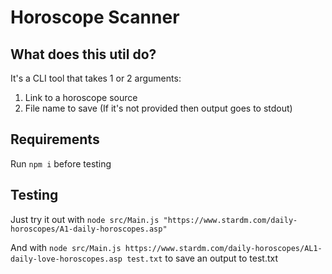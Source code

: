 # Horoscope Scanner

## What does this util do?

It's a CLI tool that takes 1 or 2 arguments:

1. Link to a horoscope source
2. File name to save (If it's not provided then output goes to stdout)

## Requirements

Run `npm i` before testing

## Testing

Just try it out with `node src/Main.js "https://www.stardm.com/daily-horoscopes/A1-daily-horoscopes.asp"`

And with `node src/Main.js https://www.stardm.com/daily-horoscopes/AL1-daily-love-horoscopes.asp test.txt` to save an output to test.txt
